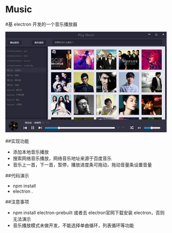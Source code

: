 # Music

#基 electron 开发的一个音乐播放器

<img src="https://raw.githubusercontent.com/Alen-gao/Music/dev/pic/Music.jpg">

##实现功能
- 添加本地音乐播放
- 搜索网络音乐播放，网络音乐地址来源于百度音乐
- 音乐上一首，下一首，暂停，播放进度条可拖动，拖动音量条设置音量

##代码演示
- npm install 
- electron .


##注意事项
- npm install electron-prebuilt 或者去 electron官网下载安装 electron，否则无法演示
- 音乐播放模式未做开发，不能选择单曲循环，列表循环等功能
